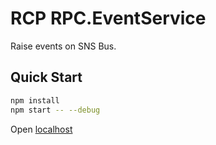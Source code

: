 # RCP RPC.EventService

Raise events on SNS Bus.

## Quick Start

```bash
npm install
npm start -- --debug
```

Open [localhost](http://localhost:10101/act?role=hello.Pub&cmd=greet.v1)

